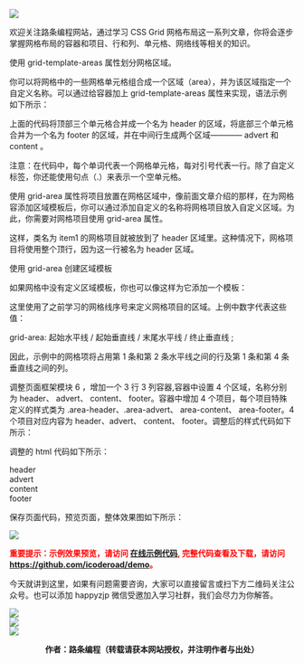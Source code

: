![](https://www.icoderoad.com/demo/grid/images/css-grid.png)

欢迎关注路条编程网站，通过学习 CSS Grid 网格布局这一系列文章，你将会逐步掌握网格布局的容器和项目、行和列、单元格、网络线等相关的知识。

使用 grid-template-areas 属性划分网格区域。

你可以将网格中的一些网格单元格组合成一个区域（area），并为该区域指定一个自定义名称。可以通过给容器加上 grid-template-areas 属性来实现，语法示例如下所示：

<style type="text/css">
.container {
  grid-template-areas:
    "header header header"
    "advert content content"
    "footer footer footer";
}
</style>


上面的代码将顶部三个单元格合并成一个名为 header 的区域，将底部三个单元格合并为一个名为 footer 的区域，并在中间行生成两个区域———— advert 和 content 。

注意：在代码中，每个单词代表一个网格单元格，每对引号代表一行。除了自定义标签，你还能使用句点（.）来表示一个空单元格。

使用 grid-area 属性将项目放置在网格区域中，像前面文章介绍的那样，在为网格容添加区域模板后，你可以通过添加自定义的名称将网格项目放入自定义区域。为此，你需要对网格项目使用 grid-area 属性。

<style type="text/css">

.item1 { grid-area: header; }

</style>

这样，类名为 item1 的网格项目就被放到了 header 区域里。这种情况下，网格项目将使用整个顶行，因为这一行被名为 header 区域。

使用 grid-area 创建区域模板

如果网格中没有定义区域模板，你也可以像这样为它添加一个模板：

<style type="text/css">

.item1 { 
	grid-area: 1/1/2/4; 
}

</style>

这里使用了之前学习的网格线序号来定义网格项目的区域。上例中数字代表这些值：

grid-area: 起始水平线 / 起始垂直线 / 末尾水平线 / 终止垂直线 ;

因此，示例中的网格项将占用第 1 条和第 2 条水平线之间的行及第 1 条和第 4 条垂直线之间的列。


调整页面框架模块 6 ，增加一个 3 行 3 列容器,容器中设置 4 个区域，名称分别为 header、 advert、 content、 footer。容器中增加 4 个项目，每个项目特殊定义的样式类为 .area-header、.area-advert、 area-content、 area-footer。4 个项目对应内容为 header、advert、 content、 footer。调整后的样式代码如下所示：
<style type="text/css">
	  .grid-area-main {
        grid-template-columns: 1fr 1fr 1fr;
        grid-template-rows: 1fr 1fr 1fr 1fr;
        grid-template-areas: 
        "header header header"
        "advert content content"
        "footer footer footer";
      }

      .area-header {
        grid-area: header; 
      }

      .area-advert {
        grid-area: advert; 
      }

      .area-content {
        grid-area: content; 
      }

      .area-footer {
        grid-area: footer; 
      }

</style>

调整的 html 代码如下所示：

<article class="article  ant-col ant-col-xs-24 ant-col-sm-12 ant-col-md-12 ant-col-lg-12 ant-col-xl-6">
   <div class="card">
      <div class="container grid-area-main">
          <div class="box item1 area-header">header</div>
          <div class="box item2 area-advert">advert</div>
          <div class="box item3 area-content">content</div>
          <div class="box item4 area-footer">footer</div> 
      </div>
  </div>
</article>

保存页面代码，预览页面，整体效果图如下所示：

![](https://www.icoderoad.com/demo/grid/images/html08-show01.png)

<p style="color:red;">
  <b>
  重要提示：示例效果预览，请访问 <a href="https://www.icoderoad.com/demo/" target="_blank">在线示例代码</a>, 完整代码查看及下载，请访问 <a href="https://github.com/icoderoad/demo" target="_blank"> https://github.com/icoderoad/demo</a>。
  </b>
</p>

<p>今天就讲到这里，如果有问题需要咨询，大家可以直接留言或扫下方二维码关注公众号。也可以添加 happyzjp 微信受邀加入学习社群，我们会尽力为你解答。</p>

![](https://www.icoderoad.com/upload/2020/09/icoderoad-41b3e8fe1caa4990b529c875f055e507.png)<br/>
![](https://www.icoderoad.com/upload/2020/09/xy-dc4752b6b7d34ba6b2de3c152c1d2961.png)<br/>
![](https://www.icoderoad.com/upload/2020/09/end-e22f055734c84115a28f03ca03df589a.png)<br/>

<center>
  <b>作者：路条编程（转载请获本网站授权，并注明作者与出处）</b>
</center>


